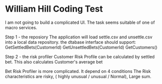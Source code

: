# William Hill Coding Test


I am not going to build a complicated UI. The task seems suitable of one of macro services.

Step 1 - the reposiory
The application will load settle.csv and unsettle.csv into a local data repository.
the dtabase interface should support:
GetSettledBets(CustomerId)
GetUnsettledBets(CustomerId)
GetCustomers()

Step 2 - the risk profiler
Customer Risk Profile can be calculated by settled bet.
This also calculates Customer's average bet
 
Bet Risk Profiler is more complicated. It depend on 4 conditions 
The Risk characteristics are risky,  ( highly unusual /  unusual / Normal), Large sum. 

 
